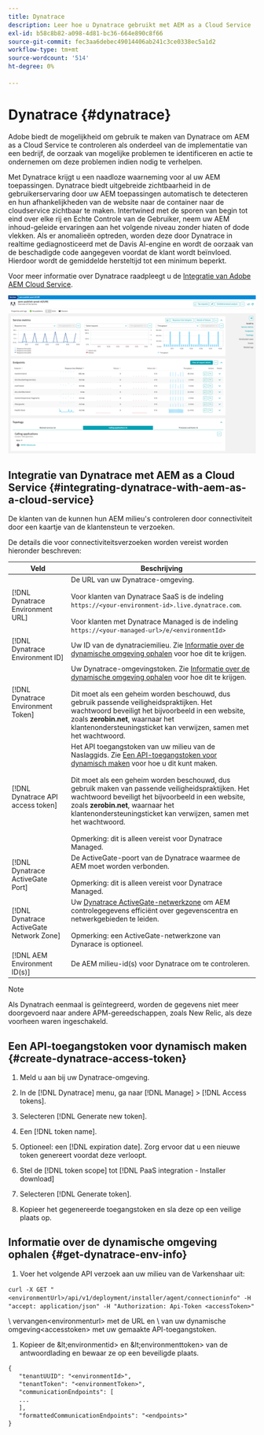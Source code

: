 ```yaml
---
title: Dynatrace
description: Leer hoe u Dynatrace gebruikt met AEM as a Cloud Service
exl-id: b58c8b82-a098-4d81-bc36-664e890c8f66
source-git-commit: fec3aa6debec49014406ab241c3ce0338ec5a1d2
workflow-type: tm+mt
source-wordcount: '514'
ht-degree: 0%

---
```


# Dynatrace {#dynatrace}

Adobe biedt de mogelijkheid om gebruik te maken van Dynatrace om AEM as a Cloud Service te controleren als onderdeel van de implementatie van een bedrijf, de oorzaak van mogelijke problemen te identificeren en actie te ondernemen om deze problemen indien nodig te verhelpen.

Met Dynatrace krijgt u een naadloze waarneming voor al uw AEM toepassingen. Dynatrace biedt uitgebreide zichtbaarheid in de gebruikerservaring door uw AEM toepassingen automatisch te detecteren en hun afhankelijkheden van de website naar de container naar de cloudservice zichtbaar te maken. Intertwined met de sporen van begin tot eind over elke rij en Echte Controle van de Gebruiker, neem uw AEM inhoud-geleide ervaringen aan het volgende niveau zonder hiaten of dode vlekken. Als er anomalieën optreden, worden deze door Dynatrace in realtime gediagnosticeerd met de Davis AI-engine en wordt de oorzaak van de beschadigde code aangegeven voordat de klant wordt beïnvloed. Hierdoor wordt de gemiddelde hersteltijd tot een minimum beperkt.

Voor meer informatie over Dynatrace raadpleegt u de [Integratie van Adobe AEM Cloud Service](https://www.dynatrace.com/hub/detail/adobe-experience-manager-1/).

![Prestatiegegevens van AEM auteur en uitgever](/help/implementing/cloud-manager/assets/dynatrace-performance-metrics.png)

## Integratie van Dynatrace met AEM as a Cloud Service {#integrating-dynatrace-with-aem-as-a-cloud-service}

De klanten van de  kunnen hun AEM milieu&#39;s controleren door connectiviteit door een kaartje van de klantensteun te verzoeken.

De details die voor connectiviteitsverzoeken worden vereist worden hieronder beschreven:

| **Veld** | **Beschrijving** |
|---|---|
| [!DNL Dynatrace Environment URL] | De URL van uw Dynatrace-omgeving.<br><br>Voor klanten van Dynatrace SaaS is de indeling `https://<your-environment-id>.live.dynatrace.com`.<br><br>Voor klanten met Dynatrace Managed is de indeling `https://<your-managed-url>/e/<environmentId>` |
| [!DNL Dynatrace Environment ID] | Uw ID van de dynatraciemilieu. Zie [Informatie over de dynamische omgeving ophalen](#get-dynatrace-env-info) voor hoe dit te krijgen. |
| [!DNL Dynatrace Environment Token] | Uw Dynatrace-omgevingstoken. Zie [Informatie over de dynamische omgeving ophalen](#get-dynatrace-env-info) voor hoe dit te krijgen.<br><br>Dit moet als een geheim worden beschouwd, dus gebruik passende veiligheidspraktijken. Het wachtwoord beveiligt het bijvoorbeeld in een website, zoals **zerobin.net**, waarnaar het klantenondersteuningsticket kan verwijzen, samen met het wachtwoord. |
| [!DNL Dynatrace API access token] | Het API toegangstoken van uw milieu van de Naslaggids.  Zie [Een API-toegangstoken voor dynamisch maken](#create-dynatrace-access-token) voor hoe u dit kunt maken.<br><br>Dit moet als een geheim worden beschouwd, dus gebruik maken van passende veiligheidspraktijken. Het wachtwoord beveiligt het bijvoorbeeld in een website, zoals **zerobin.net**, waarnaar het klantenondersteuningsticket kan verwijzen, samen met het wachtwoord.<br><br>Opmerking: dit is alleen vereist voor Dynatrace Managed. |
| [!DNL Dynatrace ActiveGate Port] | De ActiveGate-poort van de Dynatrace waarmee de AEM moet worden verbonden.<br><br>Opmerking: dit is alleen vereist voor Dynatrace Managed. |
| [!DNL Dynatrace ActiveGate Network Zone] | Uw [Dynatrace ActiveGate-netwerkzone](https://docs.dynatrace.com/docs/manage/network-zones) om AEM controlegegevens efficiënt over gegevenscentra en netwerkgebieden te leiden.<br><br>Opmerking: een ActiveGate-netwerkzone van Dynarace is optioneel. |
| [!DNL AEM Environment ID(s)] | De AEM milieu-id(s) voor Dynatrace om te controleren. |

>[!NOTE]
>
>Als Dynatrach eenmaal is geïntegreerd, worden de gegevens niet meer doorgevoerd naar andere APM-gereedschappen, zoals New Relic, als deze voorheen waren ingeschakeld.


## Een API-toegangstoken voor dynamisch maken {#create-dynatrace-access-token}

1. Meld u aan bij uw Dynatrace-omgeving.
1. In de [!DNL Dynatrace] menu, ga naar [!DNL Manage] > [!DNL Access tokens].
1. Selecteren [!DNL Generate new token].
1. Een [!DNL token name].

1. Optioneel: een [!DNL expiration date]. Zorg ervoor dat u een nieuwe token genereert voordat deze verloopt.
1. Stel de [!DNL token scope] tot [!DNL PaaS integration - Installer download]
1. Selecteren [!DNL Generate token].
1. Kopieer het gegenereerde toegangstoken en sla deze op een veilige plaats op.


## Informatie over de dynamische omgeving ophalen {#get-dynatrace-env-info}

1. Voer het volgende API verzoek aan uw milieu van de Varkenshaar uit:

`curl -X GET "<environmentUrl>/api/v1/deployment/installer/agent/connectioninfo" -H "accept: application/json" -H "Authorization: Api-Token <accessToken>"`

\ vervangen&lt;environmenturl> met de URL en \ van uw dynamische omgeving&lt;accesstoken> met uw gemaakte API-toegangstoken.

1. Kopieer de \&lt;environmentid> en \&lt;environmenttoken> van de antwoordlading en bewaar ze op een beveiligde plaats.

```
{
   "tenantUUID": "<environmentId>",
   "tenantToken": "<environmentToken>",
   "communicationEndpoints": [
   ... 
   ],
   "formattedCommunicationEndpoints": "<endpoints>" 
}
```


